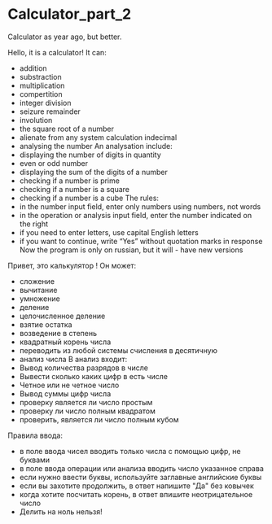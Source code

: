 # Calculator_part_2
Calculator as year ago, but better.

Hello, it is a calculator! It can:

- addition
- substraction
- multiplication
- compertition
- integer division
- seizure remainder
- involution
- the square root of a number
- alienate from any system calculation indecimal
- analysing the number An analysation include:
- displaying the number of digits in quantity
- even or odd number
- displaying the sum of the digits of a number
- checking if a number is prime
- checking if a number is a square
- checking if a number is a cube
The rules:
- in the number input field, enter only numbers using numbers, not words
- in the operation or analysis input field, enter the number indicated on the right
- if you need to enter letters, use capital English letters
- if you want to continue, write “Yes” without quotation marks in response Now the program is only on russian, but it will - have new versions

Привет, это калькулятор ! Он может:
- сложение
- вычитание
- умножение
- деление
- целочисленное деление
- взятие остатка
- возведение в степень
- квадратный корень числа
- переводить из любой системы счисления в десятичную
- анализ числа В анализ входит:
- Вывод количества разрядов в числе
- Вывести сколько каких цифр в есть числе
- Четное или не четное число
- Вывод суммы цифр числа
- проверку является ли число простым
- проверку ли число полным квадратом
- проверить, является ли число полным кубом

Правила ввода:
- в поле ввода чисел вводить только числа с помощью цифр, не буквами
- в поле ввода операции или анализа вводить число указанное справа
- если нужно ввести буквы, используйте заглавные английские буквы
- если вы захотите продолжить, в ответ напишите "Да" без ковычек
- когда хотите посчитать корень, в ответ впишите неотрицательное число
- Делить на ноль нельзя!

